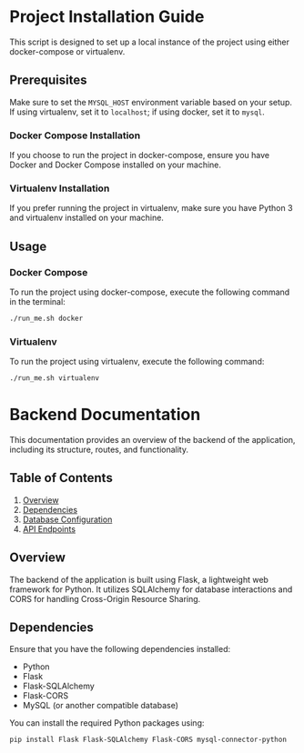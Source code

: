 # Project Installation Guide

This script is designed to set up a local instance of the project using either docker-compose or virtualenv.

## Prerequisites

Make sure to set the `MYSQL_HOST` environment variable based on your setup. 
If using virtualenv, set it to `localhost`; if using docker, set it to `mysql`.

### Docker Compose Installation

If you choose to run the project in docker-compose, ensure you have Docker and Docker Compose installed on your machine.

### Virtualenv Installation

If you prefer running the project in virtualenv, make sure you have Python 3 and virtualenv installed on your machine.

## Usage

### Docker Compose

To run the project using docker-compose, execute the following command in the terminal:

```bash
./run_me.sh docker
```

### Virtualenv

To run the project using virtualenv, execute the following command:

```bash
./run_me.sh virtualenv
```

# Backend Documentation

This documentation provides an overview of the backend of the application, including its structure, routes, and functionality.

## Table of Contents

1. [Overview](#overview)
2. [Dependencies](#dependencies)
3. [Database Configuration](#database-configuration)
4. [API Endpoints](#api-endpoints)

## Overview

The backend of the application is built using Flask, a lightweight web framework for Python. It utilizes SQLAlchemy for database interactions and CORS for handling Cross-Origin Resource Sharing.

## Dependencies

Ensure that you have the following dependencies installed:

- Python
- Flask
- Flask-SQLAlchemy
- Flask-CORS
- MySQL (or another compatible database)

You can install the required Python packages using:

```bash
pip install Flask Flask-SQLAlchemy Flask-CORS mysql-connector-python
